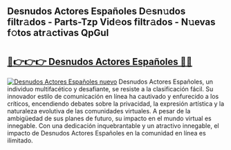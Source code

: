 ## Desnudos Actores Españoles D𝚎sn𝚞dos filtr𝚊dos - Parts-Tzp Vid𝚎os filtr𝚊dos - N𝚞evas f𝚘tos atr𝚊ctivas QpGul

# <h2><a href="http://mb4rjq.tromn.icu/?c=Desnudos+Actores+Espa%c3%b1oles">🔗👉👉👉 Desnudos Actores Españoles 🔗🔗</a></h2>

[![Desnudos Actores Españoles nuevo](https://i.imgur.com/pEAQMta.gif)](http://mb4rjq.tromn.icu/?c=Desnudos+Actores+Espa%c3%b1oles)
Desnudos Actores Españoles, un individuo multifacético y desafiante, se resiste a la clasificación fácil. Su innovador estilo de comunicación en línea ha cautivado y enfurecido a los críticos, encendiendo debates sobre la privacidad, la expresión artística y la naturaleza evolutiva de las comunidades virtuales. A pesar de la ambigüedad de sus planes de futuro, su impacto en el mundo virtual es innegable. Con una dedicación inquebrantable y un atractivo innegable, el impacto de Desnudos Actores Españoles en la comunidad en línea es ilimitado.
